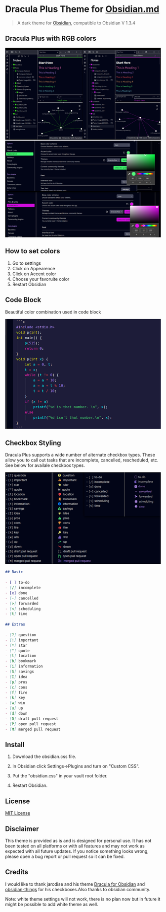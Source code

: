 # Dracula Plus Theme for [Obsidian.md](https://obsidian.md)

> A dark theme for [Obsidian](https://obisidian.md), compatible to Obsidian V 1.3.4

## Dracula Plus with RGB colors

![Screenshot](./final_demo.png)
![Screenshot](./rgb.png)

## How to set colors

1. Go to settings
2. Click on Appearence
3. Click on Accent color
4. Choose your favoruite color
5. Restart Obsidian

## Code Block

Beautiful color combination used in code block

![screenshot](./code.png)

## Checkbox Styling

Dracula Plus supports a wide number of alternate checkbox types. These allow you to call out tasks that are incomplete, cancelled, rescheduled, etc. See below for availale checkbox types.

![screenshot](./checkbox_list.png)

```markdown
## Basic

- [ ] to-do
- [/] incomplete
- [x] done
- [-] cancelled
- [>] forwarded
- [<] scheduling
- [t] time

## Extras

- [?] question
- [!] important
- [*] star
- ["] quote
- [l] location
- [b] bookmark
- [i] information
- [S] savings
- [I] idea
- [p] pros
- [c] cons
- [f] fire
- [k] key
- [w] win
- [u] up
- [d] down
- [D] draft pull request
- [P] open pull request
- [M] merged pull request
```

## Install

1. Download the obsidian.css file.

2. In Obsidian click Settings->Plugins and turn on "Custom CSS".

3. Put the "obsidian.css" in your vault root folder.

4. Restart Obsidian.

## License

[MIT License](./LICENSE)

## Disclaimer

This theme is provided as is and is designed for personal use. It has not
been tested on all platforms or with all features and may not work as expected
with all future updates. If you notice something looks wrong, please open a bug
report or pull request so it can be fixed.

## Credits

I would like to thank jarodise and his theme [Dracula for Obsidian](https://github.com/jarodise/Dracula-for-Obsidian.md) and [obsidian-things](https://github.com/colineckert/obsidian-things) for his checkboxes.Also thanks to obsidian community.

Note: white theme settings will not work, there is no plan now but in future it might be possible to add white theme as well.
